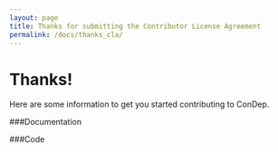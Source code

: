 ```yaml
---
layout: page
title: Thanks for submitting the Contributor License Agreement
permalink: /docs/thanks_cla/
---
```


Thanks!
=======

Here are some information to get you started contributing to ConDep.

###Documentation

###Code
